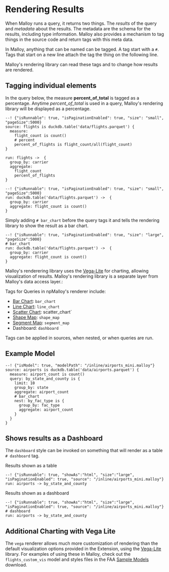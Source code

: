 # Rendering Results

When Malloy runs a query, it returns two things.  The *results* of the query and *metadata* about the results.  The metadata are the schema for the results, including type information.  Malloy also provides a mechanism to tag things in the source code and return tags with this meta data. 

In Malloy, anything that can be named can be tagged.  A tag start with a `#`.  Tags that start on a new line attach the tag the thing on the following line.

Malloy's rendering library can read these tags and to change how results are rendered.

## Tagging individual elements
In the query below, the measure **percent_of_total** is tagged as a percentage.  Anytime *percent_of_total* is used in a query, Malloy's rendering library will be displayed as a percentage.

```malloy
--! {"isRunnable": true, "isPaginationEnabled": true, "size": "small", "pageSize":5000}
source: flights is duckdb.table('data/flights.parquet') {
  measure:
    flight_count is count()
    # percent
    percent_of_flights is flight_count/all(flight_count)
}

run: flights ->  {
  group_by: carrier
  aggregate: 
    flight_count 
    percent_of_flights
}
```

```malloy
--! {"isRunnable": true, "isPaginationEnabled": true, "size": "small", "pageSize":5000}
run: duckdb.table('data/flights.parquet') ->  {
  group_by: carrier
  aggregate: flight_count is count()
}
```

Simply adding `# bar_chart` before the query tags it and tells the rendering library to show the result as a bar chart.

```malloy
--! {"isRunnable": true, "isPaginationEnabled": true, "size": "large", "pageSize":5000}
# bar_chart
run: duckdb.table('data/flights.parquet') ->  {
  group_by: carrier
  aggregate: flight_count is count()
}
```


Malloy's renderering library uses the [Vega-Lite](https://vega.github.io/vega-lite/) for charting, allowing visualization of results. Malloy's rendering library is a separate layer from Malloy's data access layer.:

Tags for Queries in npMalloy's renderer include:

* [Bar Chart](bar_charts.md): `bar_chart`
* [Line Chart](charts_line_chart.md): `line_chart`
* [Scatter Chart](scatter_charts.md): scatter_chart`
* [Shape Map](shape_maps.md): `shape_map`
* [Segment Map](segment_maps.md): `segment_map`
* Dashboard: `dashboard`

Tags can be applied in sources, when nested, or when queries are run.

## Example Model

```malloy
--! {"isModel": true, "modelPath": "/inline/airports_mini.malloy"}
source: airports is duckdb.table('data/airports.parquet') {
  measure: airport_count is count()
  query: by_state_and_county is {
    limit: 10
    group_by: state
    aggregate: airport_count
    # bar_chart
    nest: by_fac_type is {
      group_by: fac_type
      aggregate: airport_count
    }
  }
}
```


## Shows results as a Dashboard
The `dashboard` style can be invoked on something that will render as a table `# dashboard` tag.

Results shown as a table

```malloy
--! {"isRunnable": true, "showAs":"html", "size":"large", "isPaginationEnabled": true, "source": "/inline/airports_mini.malloy"}
run: airports -> by_state_and_county
```

Results shown as a dashboard


```malloy
--! {"isRunnable": true, "showAs":"html", "size":"large", "isPaginationEnabled": true, "source": "/inline/airports_mini.malloy"}
# dashboard
run: airports -> by_state_and_county
```

## Additional Charting with Vega Lite
The `vega` renderer allows much more customization of rendering than the default visualization options provided in the Extension, using the [Vega-Lite](https://vega.github.io/vega-lite/) library. For examples of using these in Malloy, check out the `flights_custom_vis` model and styles files in the FAA [Sample Models](../samples.md) download.
